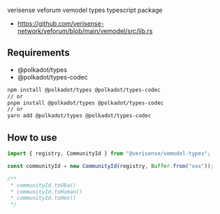 verisense veforum vemodel types typescript package

- https://github.com/verisense-network/veforum/blob/main/vemodel/src/lib.rs

## Requirements

- @polkadot/types
- @polkadot/types-codec

```sh
npm install @polkadot/types @polkadot/types-codec
// or
pnpm install @polkadot/types @polkadot/types-codec
// or
yarn add @polkadot/types @polkadot/types-codec
```

## How to use

```ts
import { registry, CommunityId } from "@verisense/vemodel-types";

const communityId = new CommunityId(registry, Buffer.from("xxx"));

/**
 * communityId.toU8a()
 * communityId.toHuman()
 * communityId.toHex()
 */
```
